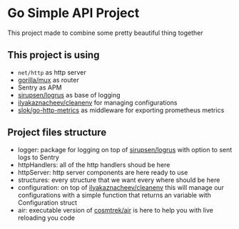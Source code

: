 # Go Simple API Project

This project made to combine some pretty beautiful thing together

## This project is using
* `net/http` as http server
* [gorilla/mux](https://github.com/gorilla/mux) as router
* Sentry as APM
* [sirupsen/logrus](https://github.com/sirupsen/logrus) as base of logging
* [ilyakaznacheev/cleanenv](https://github.com/ilyakaznacheev/cleanenv) for managing configurations
* [slok/go-http-metrics](https://github.com/slok/go-http-metrics) as middleware for exporting prometheus metrics

## Project files structure
* logger: package for logging on top of [sirupsen/logrus](https://github.com/sirupsen/logrus) with option to sent logs to Sentry
* httpHandlers: all of the http handlers shoud be here
* httpServer: http server components are here ready to use
* structures: every structure that we want every where should be here
* configuration: on top of [ilyakaznacheev/cleanenv](https://github.com/ilyakaznacheev/cleanenv) this will manage our configurations with a simple function that returns an variable with Configuration struct
* air: executable version of [cosmtrek/air](https://github.com/cosmtrek/air) is here to help you with live reloading you code
